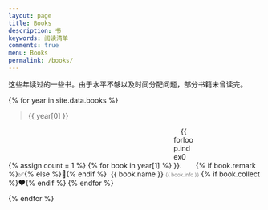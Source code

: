 ```yaml
---
layout: page
title: Books
description: 书
keywords: 阅读清单
comments: true
menu: Books
permalink: /books/
---
```




这些年读过的一些书。由于水平不够以及时间分配问题，部分书籍未曾读完。


{% for year in site.data.books %}

> {{ year[0] }}

{% assign count = 1 %}
{% for book in year[1] %}
<span style="display:inline-block;text-indent:1em;width: 40px;">{{ forloop.index0 }}.</span>
<span>{% if book.remark %}&#x2705;{% else %}&#x1f4d6;{% endif %}&nbsp;</span>
<span>{{ book.name }}</span> 
<span style="color:grey;font-size:10px;vertical-align:middle;"> {{ book.info }}</span>
<span>{% if book.collect %}&#x2764;{% endif %}</span><!--五角星收藏表情，不过有点不像。&#x2b50;-->
{% endfor %}

{% endfor %}
